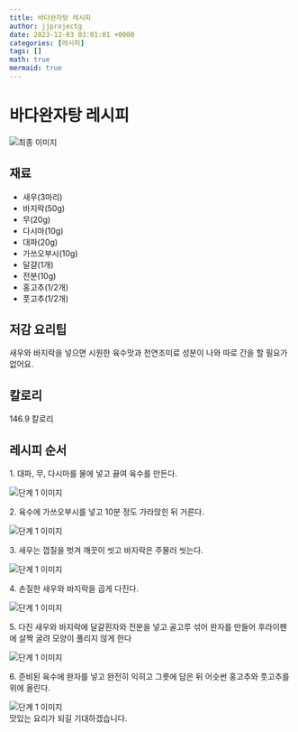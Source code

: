 ```yaml
---
title: 바다완자탕 레시피
author: jjprojectg
date: 2023-12-03 03:01:01 +0000
categories: [레시피]
tags: []
math: true
mermaid: true
---
```

<meta name="og:type" content="website"/>
<meta charset="UTF-8"/>
<div class="header">
  <h1>바다완자탕 레시피</h1>
</div>

<div class="container my-4">
  <div class="row">
    <div class="col-12 col-md-6">
      <div class="recipe-image">
        <img src="http://www.foodsafetykorea.go.kr/uploadimg/cook/10_00564_2.png" class="step-image" alt="최종 이미지"/>
      </div>
    </div>
    <div class="col-12 col-md-6">
      <div class="ingredients">
        <h2>재료</h2>
        <ul class="card">
          <li> 새우(3마리) </li>
          <li>  바지락(50g) </li>
          <li>  무(20g) </li>
          <li>  다시마(10g) </li>
          <li>  대파(20g) </li>
          <li> 가쓰오부시(10g) </li>
          <li>  달걀(1개) </li>
          <li>  전분(10g) </li>
          <li>  홍고추(1/2개) </li>
          <li> 풋고추(1/2개) </li>
</ul>
      </div>
    </div>
    <div class="col-12 col-md-6">
      <div class="ingredients">
        <h2>저감 요리팁</h2>
        <div class="card"> 
          <p>
            새우와 바지락을 넣으면 시원한 육수맛과 천연조미료 성분이 나와 따로 간을 할 필요가 없어요.
          </p>
        </div>
      </div>
      <div class="ingredients">
        <h2>칼로리</h2>
        <div class="card"> 
          <p>
            146.9 칼로리
          </p>
        </div>
      </div>
    </div>
  </div>

  <h2 class="my-4">레시피 순서</h2>
  <div class="card recipe-card">
    <div class="card-body recipe-step">
      <p class="card-text step-description">1. 대파, 무, 다시마를 물에 넣고 끓여
육수를 만든다.</p>
      <img src="http://www.foodsafetykorea.go.kr/uploadimg/cook/20_00564_1.png" alt="단계 1 이미지" class="step-image"/>
    </div>
  </div>
  <div class="card recipe-card">
    <div class="card-body recipe-step">
      <p class="card-text step-description">2. 육수에 가쓰오부시를 넣고 10분 정도
가라앉힌 뒤 거른다.</p>
      <img src="http://www.foodsafetykorea.go.kr/uploadimg/cook/20_00564_2.png" alt="단계 1 이미지" class="step-image"/>
    </div>
  </div>
  <div class="card recipe-card">
    <div class="card-body recipe-step">
      <p class="card-text step-description">3. 새우는 껍질을 벗겨 깨끗이 씻고
바지락은 주물러 씻는다.</p>
      <img src="http://www.foodsafetykorea.go.kr/uploadimg/cook/20_00564_3.png" alt="단계 1 이미지" class="step-image"/>
    </div>
  </div>
  <div class="card recipe-card">
    <div class="card-body recipe-step">
      <p class="card-text step-description">4. 손질한 새우와 바지락을 곱게 다진다.</p>
      <img src="http://www.foodsafetykorea.go.kr/uploadimg/cook/20_00564_4.png" alt="단계 1 이미지" class="step-image"/>
    </div>
  </div>
  <div class="card recipe-card">
    <div class="card-body recipe-step">
      <p class="card-text step-description">5. 다진 새우와 바지락에 달걀흰자와
전분을 넣고 골고루 섞어 완자를
만들어 후라이팬에 살짝 굴려 모양이
풀리지 않게 한다</p>
      <img src="http://www.foodsafetykorea.go.kr/uploadimg/cook/20_00564_5.png" alt="단계 1 이미지" class="step-image"/>
    </div>
  </div>
  <div class="card recipe-card">
    <div class="card-body recipe-step">
      <p class="card-text step-description">6. 준비된 육수에 완자를 넣고 완전히
익히고 그릇에 담은 뒤 어슷썬
홍고추와 풋고추를 위에 올린다.</p>
      <img src="http://www.foodsafetykorea.go.kr/uploadimg/cook/20_00564_6.png" alt="단계 1 이미지" class="step-image"/>
    </div>
  </div>

</div>
맛있는 요리가 되길 기대하겠습니다.
